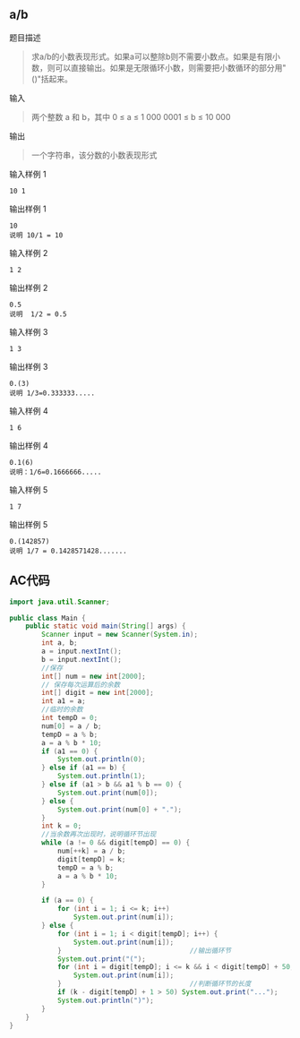 ## a/b

题目描述

> 求a/b的小数表现形式。如果a可以整除b则不需要小数点。如果是有限小数，则可以直接输出。如果是无限循环小数，则需要把小数循环的部分用"()"括起来。

输入

> 两个整数 a 和 b，其中
> 0 ≤ a ≤ 1 000 0001 ≤ b ≤ 10 000

输出

> 一个字符串，该分数的小数表现形式

输入样例 1 

```
10 1
```

输出样例 1

```
10
说明 10/1 = 10
```

输入样例 2 

```
1 2
```

输出样例 2

```
0.5
说明  1/2 = 0.5
```

输入样例 3 

```
1 3
```

输出样例 3

```
0.(3)
说明 1/3=0.333333.....
```

输入样例 4 

```
1 6
```

输出样例 4

```
0.1(6)
说明：1/6=0.1666666.....
```

输入样例 5 

```
1 7
```

输出样例 5

```
0.(142857)
说明 1/7 = 0.1428571428.......
```



## AC代码

```java
import java.util.Scanner;

public class Main {
    public static void main(String[] args) {
        Scanner input = new Scanner(System.in);
        int a, b;
        a = input.nextInt();
        b = input.nextInt();
        //保存
        int[] num = new int[2000];
        // 保存每次运算后的余数
        int[] digit = new int[2000];
        int a1 = a;
        //临时的余数
        int tempD = 0;
        num[0] = a / b;
        tempD = a % b;
        a = a % b * 10;
        if (a1 == 0) {
            System.out.println(0);
        } else if (a1 == b) {
            System.out.println(1);
        } else if (a1 > b && a1 % b == 0) {
            System.out.print(num[0]);
        } else {
            System.out.print(num[0] + ".");
        }
        int k = 0;
        //当余数再次出现时，说明循环节出现
        while (a != 0 && digit[tempD] == 0) {
            num[++k] = a / b;
            digit[tempD] = k;
            tempD = a % b;
            a = a % b * 10;
        }

        if (a == 0) {
            for (int i = 1; i <= k; i++)
                System.out.print(num[i]);
        } else {
            for (int i = 1; i < digit[tempD]; i++) {
                System.out.print(num[i]);
            }                                //输出循环节
            System.out.print("(");
            for (int i = digit[tempD]; i <= k && i < digit[tempD] + 50; i++) {
                System.out.print(num[i]);
            }                                //判断循环节的长度
            if (k - digit[tempD] + 1 > 50) System.out.print("...");
            System.out.println(")");
        }
    }
}
```